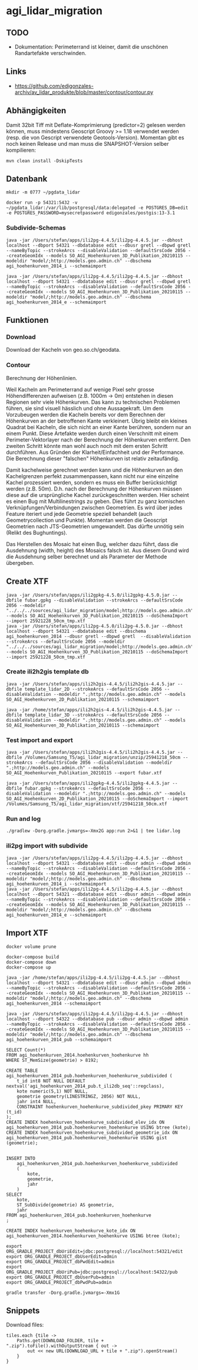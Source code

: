 # agi_lidar_migration

## TODO
- Dokumentation: Perimeterrand ist kleiner, damit die unschönen Randartefakte verschwinden.

## Links
- https://github.com/edigonzales-archiv/av_lidar_produkte/blob/master/contour/contour.py

## Abhängigkeiten
Damit 32bit Tiff mit Deflate-Komprimierung (predictor=2) gelesen werden können, muss mindestens Geoscript Groovy >= 1.18 verwendet werden (resp. die von Gescript verwendete Geotools-Version). Momentan gibt es noch keinen Release und man muss die SNAPSHOT-Version selber kompilieren:

```
mvn clean install -DskipTests
```

## Datenbank
```
mkdir -m 0777 ~/pgdata_lidar

docker run -p 54321:5432 -v ~/pgdata_lidar:/var/lib/postgresql/data:delegated -e POSTGRES_DB=edit -e POSTGRES_PASSWORD=mysecretpassword edigonzales/postgis:13-3.1
```

### Subdivide-Schemas
```
java -jar /Users/stefan/apps/ili2pg-4.4.5/ili2pg-4.4.5.jar --dbhost localhost --dbport 54321 --dbdatabase edit --dbusr gretl --dbpwd gretl --nameByTopic --strokeArcs --disableValidation --defaultSrsCode 2056 --createGeomIdx --models SO_AGI_Hoehenkurven_3D_Publikation_20210115 --modeldir "model/;http://models.geo.admin.ch" --dbschema agi_hoehenkurven_2014_i --schemaimport

java -jar /Users/stefan/apps/ili2pg-4.4.5/ili2pg-4.4.5.jar --dbhost localhost --dbport 54321 --dbdatabase edit --dbusr gretl --dbpwd gretl --nameByTopic --strokeArcs --disableValidation --defaultSrsCode 2056 --createGeomIdx --models SO_AGI_Hoehenkurven_3D_Publikation_20210115 --modeldir "model/;http://models.geo.admin.ch" --dbschema agi_hoehenkurven_2014_e --schemaimport
```


## Funktionen

### Download
Download der Kacheln von geo.so.ch/geodata.

### Contour
Berechnung der Höhenlinien. 

Weil Kacheln am Perimeterrand auf wenige Pixel sehr grosse Höhendifferenzen aufweisen (z.B. 1000m -> 0m) entstehen in diesen Regionen sehr viele Höhenkurven. Das kann zu technischen Problemen führen, sie sind visuell hässlich und ohne Aussagekraft. Um dem Vorzubeugen werden die Kacheln bereits vor dem Berechnen der Höhenkurven an der betroffenen Kante verkleinert. Übrig bleibt ein kleines Quadrat bei Kacheln, die sich nicht an einer Kante berühren, sondern nur an einem Punkt. Diese Artefakte werden durch einen Verschnitt mit einem Perimeter-Vektorlayer nach der Berechnung der Höhenkurven entfernt. Den zweiten Schritt könnte man wohl auch noch mit dem ersten Schritt durchführen. Aus Gründen der Klarheit/Einfachheit und der Performance. Die Berechnung dieser "falschen" Höhenkurven ist relativ zeitaufändig.

Damit kachelweise gerechnet werden kann und die Höhenkurven an den Kachelgrenzen perfekt zusammenpassen, kann nicht nur eine einzelne Kachel prozessiert werden, sondern es muss ein Buffer berücksichtigt werden (z.B. 50m). D.h. nach der Berechnung der Höhenkurven müssen diese auf die ursprüngliche Kachel zurückgeschnitten werden. Hier scheint es einen Bug mit Multilinestrings zu geben. Dies führt zu ganz komischen Verknüpfungen/Verbindungen zwischen Geometrien. Es wird über jedes Feature iteriert und jede Geometrie speziell behandelt (auch Geometrycollection und Punkte). Momentan werden die Geoscript Geometrien nach JTS-Geometrien umgewandelt. Das dürfte unnötig sein (Relikt des Bughuntings).

Das Herstellen des Mosaic hat einen Bug, welcher dazu führt, dass die Ausdehnung (width, height) des Mosaics falsch ist. Aus diesem Grund wird die Ausdehnung selber berechnet und als Parameter der Methode übergeben.

## Create XTF

```
java -jar /Users/stefan/apps/ili2gpkg-4.5.0/ili2gpkg-4.5.0.jar --dbfile fubar.gpkg --disableValidation --strokeArcs --defaultSrsCode 2056 --modeldir "../../../sources/agi_lidar_migration/model;http://models.geo.admin.ch" --models SO_AGI_Hoehenkurven_3D_Publikation_20210115 --doSchemaImport --import 25921228_50cm_tmp.xtf
java -jar /Users/stefan/apps/ili2pg-4.5.0/ili2pg-4.5.0.jar --dbhost localhost --dbport 54321 --dbdatabase edit --dbschema agi_hoehenkurven_2014 --dbusr gretl --dbpwd gretl  --disableValidation --strokeArcs --defaultSrsCode 2056 --modeldir "../../../sources/agi_lidar_migration/model;http://models.geo.admin.ch" --models SO_AGI_Hoehenkurven_3D_Publikation_20210115 --doSchemaImport --import 25921228_50cm_tmp.xtf
```

### Create ili2h2gis template db
```
java -jar /Users/stefan/apps/ili2h2gis-4.4.5/ili2h2gis-4.4.5.jar --dbfile template_lidar_2D --strokeArcs --defaultSrsCode 2056 --disableValidation --modeldir ".;http://models.geo.admin.ch" --models SO_AGI_Hoehenkurven_2D_Publikation_20210115 --schemaimport

java -jar /home/stefan/apps/ili2h2gis-4.4.5/ili2h2gis-4.4.5.jar --dbfile template_lidar_3D --strokeArcs --defaultSrsCode 2056 --disableValidation --modeldir ".;http://models.geo.admin.ch" --models SO_AGI_Hoehenkurven_3D_Publikation_20210115 --schemaimport
```

### Test import and export
```
java -jar /Users/stefan/apps/ili2h2gis-4.4.5/ili2h2gis-4.4.5.jar --dbfile /Volumes/Samsung_T5/agi_lidar_migration/unzip/25941218_50cm --strokeArcs --defaultSrsCode 2056 --disableValidation --modeldir ".;http://models.geo.admin.ch" --models SO_AGI_Hoehenkurven_Publikation_20210115 --export fubar.xtf
```

```
java -jar /Users/stefan/apps/ili2gpkg-4.4.5/ili2gpkg-4.4.5.jar --dbfile fubar.gpkg --strokeArcs --defaultSrsCode 2056 --disableValidation --modeldir ".;http://models.geo.admin.ch" --models SO_AGI_Hoehenkurven_2D_Publikation_20210115 --doSchemaImport --import /Volumes/Samsung_T5/agi_lidar_migration/xtf/25941218_50cm.xtf
```

### Run and log
```
./gradlew -Dorg.gradle.jvmargs=-Xmx2G app:run 2>&1 | tee lidar.log
```

### ili2pg import with subdivide
```
java -jar /Users/stefan/apps/ili2pg-4.4.5/ili2pg-4.4.5.jar --dbhost localhost --dbport 54321 --dbdatabase edit --dbusr admin --dbpwd admin --nameByTopic --strokeArcs --disableValidation --defaultSrsCode 2056 --createGeomIdx --models SO_AGI_Hoehenkurven_3D_Publikation_20210115 --modeldir "model/;http://models.geo.admin.ch" --dbschema agi_hoehenkurven_2014_i --schemaimport
java -jar /Users/stefan/apps/ili2pg-4.4.5/ili2pg-4.4.5.jar --dbhost localhost --dbport 54321 --dbdatabase edit --dbusr admin --dbpwd admin --nameByTopic --strokeArcs --disableValidation --defaultSrsCode 2056 --createGeomIdx --models SO_AGI_Hoehenkurven_3D_Publikation_20210115 --modeldir "model/;http://models.geo.admin.ch" --dbschema agi_hoehenkurven_2014_e --schemaimport
```

## Import XTF

```
docker volume prune

docker-compose build
docker-compose down
docker-compose up
```

```
java -jar /home/stefan/apps/ili2pg-4.4.5/ili2pg-4.4.5.jar --dbhost localhost --dbport 54321 --dbdatabase edit --dbusr admin --dbpwd admin --nameByTopic --strokeArcs --disableValidation --defaultSrsCode 2056 --createGeomIdx --models SO_AGI_Hoehenkurven_3D_Publikation_20210115 --modeldir "model/;http://models.geo.admin.ch" --dbschema agi_hoehenkurven_2014 --schemaimport
```

```
java -jar /Users/stefan/apps/ili2pg-4.4.5/ili2pg-4.4.5.jar --dbhost localhost --dbport 54322 --dbdatabase pub --dbusr admin --dbpwd admin --nameByTopic --strokeArcs --disableValidation --defaultSrsCode 2056 --createGeomIdx --models SO_AGI_Hoehenkurven_3D_Publikation_20210115 --modeldir "model/;http://models.geo.admin.ch" --dbschema agi_hoehenkurven_2014_pub --schemaimport
```

```
SELECT Count(*) 
FROM agi_hoehenkurven_2014.hoehenkurven_hoehenkurve hh 
WHERE ST_MemSize(geometrie) > 8192;
```
```
CREATE TABLE agi_hoehenkurven_2014_pub.hoehenkurven_hoehenkurve_subdivided (
	t_id int8 NOT NULL DEFAULT nextval('agi_hoehenkurven_2014_pub.t_ili2db_seq'::regclass),
	kote numeric(5,1) NOT NULL,
	geometrie geometry(LINESTRINGZ, 2056) NOT NULL,
	jahr int4 NULL,
	CONSTRAINT hoehenkurven_hoehenkurve_subdivided_pkey PRIMARY KEY (t_id)
);
CREATE INDEX hoehenkurven_hoehenkurve_subdivided_elev_idx ON agi_hoehenkurven_2014_pub.hoehenkurven_hoehenkurve USING btree (kote);
CREATE INDEX hoehenkurven_hoehenkurve_subdivided_geometrie_idx ON agi_hoehenkurven_2014_pub.hoehenkurven_hoehenkurve USING gist (geometrie);


INSERT INTO
	agi_hoehenkurven_2014_pub.hoehenkurven_hoehenkurve_subdivided
	(
		kote,
		geometrie,
		jahr
	)
SELECT 
	kote,
	ST_SubDivide(geometrie) AS geometrie,
	jahr
FROM agi_hoehenkurven_2014_pub.hoehenkurven_hoehenkurve
;
```


```
CREATE INDEX hoehenkurven_hoehenkurve_kote_idx ON agi_hoehenkurven_2014.hoehenkurven_hoehenkurve USING btree (kote);
```

```
export ORG_GRADLE_PROJECT_dbUriEdit=jdbc:postgresql://localhost:54321/edit
export ORG_GRADLE_PROJECT_dbUserEdit=admin
export ORG_GRADLE_PROJECT_dbPwdEdit=admin
export ORG_GRADLE_PROJECT_dbUriPub=jdbc:postgresql://localhost:54322/pub
export ORG_GRADLE_PROJECT_dbUserPub=admin
export ORG_GRADLE_PROJECT_dbPwdPub=admin
```

```
gradle transfer -Dorg.gradle.jvmargs=-Xmx1G
```

## Snippets

Download files:

```
tiles.each {tile ->
    Paths.get(DOWNLOAD_FOLDER, tile + ".zip").toFile().withOutputStream { out ->
        out << new URL(DOWNLOAD_URL + tile + ".zip").openStream()
    }
}
```

